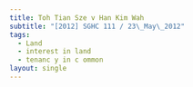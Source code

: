 ```yaml
---
title: Toh Tian Sze v Han Kim Wah
subtitle: "[2012] SGHC 111 / 23\_May\_2012"
tags:
  - Land
  - interest in land
  - tenanc y in c ommon
layout: single
---
```


